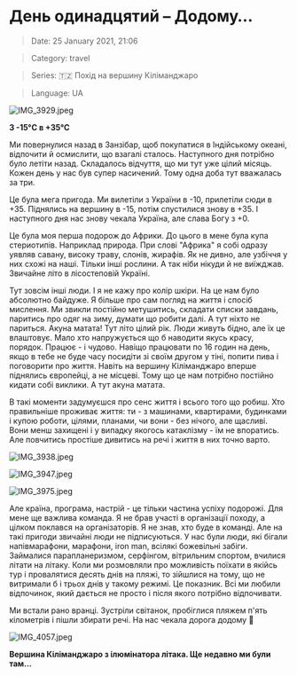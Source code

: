 # День одинадцятий – Додому…

> Date: 25 January 2021, 21:06

> Category: travel

> Series: 🇹🇿 Похід на вершину Кіліманджаро

> Language: UA

![IMG_3929.jpeg](https://res.craft.do/user/full/b5a256f3-51ff-c8e5-10fe-9343b6a0451d/doc/0F48D68C-B0F8-4ECD-A68F-0F09A45FE2EF/7488C12B-454B-43EA-92FB-C67A5213D962_2/IMG_3929.jpeg)

**З -15°C в +35°C**

Ми повернулися назад в Занзібар, щоб покупатися в Індійському океані, відпочити й осмислити, що взагалі сталось. Наступного дня потрібно було летіти назад. Складалось відчуття, що ми тут уже цілий місяць. Кожен день у нас був супер насичений. Тому одна доба тут вважалась за три.

Це була мега пригода. Ми вилетіли з України в -10, прилетіли сюди в +35. Піднялись на вершину в -15, потім спустилися знову в +35. І наступного дня нас знову чекала Україна, але слава Богу з +0.

Це була моя перша подорож до Африки. До цього в мене була купа стериотипів. Наприклад природа. При слові "Африка" я собі одразу уявляв савану, високу траву, слонів, жирафів. Як не дивно, але узбіччя у них схожі на наші. Тільки інші рослини. А так ніби нікуди й не виїжджав. Звичайне літо в лісостеповій Україні.

Тут зовсім інші люди. І я не кажу про колір шкіри. На це нам було абсолютно байдуже. Я більше про сам погляд на життя і спосіб мислення. Ми звикли постійно метушитись, складати списки завдань, паритись про одяг на зиму, думати що робити далі. А тут ніхто не париться. Акуна матата! Тут літо цілий рік. Люди живуть бідно, але їх це влаштовує. Мало хто напружується що б наводити якусь красу, порядок. Працює - і чудово. Навіщо працювати по 16 годин на день, якщо в тебе не буде часу посидіти зі своїм другом у тіні, попити пива і поговорити про життя. Навіть на вершину Кіліманджаро вперше піднялись європейці, а не місцеві. Тому що це нам потрібно постійно кидати собі виклики. А тут акуна матата.

В такі моменти задумуєшся про сенс життя і всього того що робиш. Хто правильніше проживає життя: ти - з машинами, квартирами, будинками і купою роботи, цілями, планами, чи вони - без нічого, але щасливі. Вони менш захищені і у випадку якогось катаклізму - їм не впоратись. Але повчитись простіше дивитись на речі і життя в них точно варто.

![IMG_3938.jpeg](https://res.craft.do/user/full/b5a256f3-51ff-c8e5-10fe-9343b6a0451d/doc/0F48D68C-B0F8-4ECD-A68F-0F09A45FE2EF/90B853E8-439D-4689-8D1D-48F05251DD07_2/IMG_3938.jpeg)

![IMG_3947.jpeg](https://res.craft.do/user/full/b5a256f3-51ff-c8e5-10fe-9343b6a0451d/doc/0F48D68C-B0F8-4ECD-A68F-0F09A45FE2EF/D8718489-E45D-45B6-B414-D3B886C29203_2/IMG_3947.jpeg)

![IMG_3975.jpeg](https://res.craft.do/user/full/b5a256f3-51ff-c8e5-10fe-9343b6a0451d/doc/0F48D68C-B0F8-4ECD-A68F-0F09A45FE2EF/4A7986B4-6F7F-4769-A595-0B3347EF7F89_2/IMG_3975.jpeg)

Але країна, програма, настрій - це тільки частина успіху подорожі. Для мене ще важлива команда. Я не брав участі в організації походу, а цілком поклався на організаторів. Я не знав, хто буде в команді. Але на такі пригоди звичайні люди не підписуються. У нас були люди, які бігали напівмарафони, марафони, iron man, всілякі божевільні забіги. Займалися парапланеризмом, серфінгом, вітрильним спортом, вчилися літати на літаку.  Коли ми розмовляли про можливість поїхати в якійсь тур і провалятися десять днів на пляжі, то зійшлися на тому, що не витримали б і трьох днів у такому режимі. Це показник. Всі ми любили відпочинок, який дається не просто і після якого потрібно відпочивати.

Ми встали рано вранці. Зустріли світанок, пробіглися пляжем п'ять кілометрів і пішли збирати речі. На нас чекала дорога додому 🙂

![IMG_4057.jpeg](https://res.craft.do/user/full/b5a256f3-51ff-c8e5-10fe-9343b6a0451d/doc/0F48D68C-B0F8-4ECD-A68F-0F09A45FE2EF/68513B48-CA9F-4F57-97D0-60D797E4FC9A_2/IMG_4057.jpeg)

**Вершина Кіліманджаро з ілюмінатора літака. Ще недавно ми були там…**

